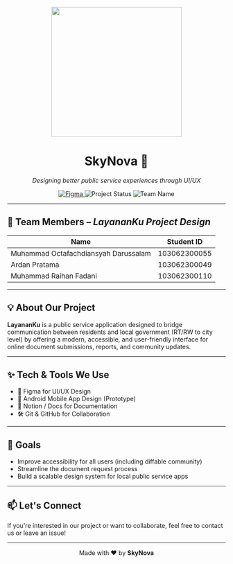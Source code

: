 <p align="center">
  <img src="https://media3.giphy.com/media/v1.Y2lkPTc5MGI3NjExc2JwZW1od2d0cml4ZDV3Nncyb3E4eTBhczhvODc5MzdpNnZuYjJ1NCZlcD12MV9pbnRlcm5hbF9naWZfYnlfaWQmY3Q9Zw/3o7btRkeE7RtAq8DnO/giphy.gif" width="300"/>
</p>

<h1 align="center">SkyNova 🚀</h1>
<p align="center"><i>Designing better public service experiences through UI/UX</i></p>

<p align="center">
  <a href="https://www.figma.com/design/1QLDXZe3AEHJKtxLNIpBEl/Untitled?node-id=66-590&t=mJsDUGfXMLMkOsi6-1" target="_blank">
    <img src="https://img.shields.io/badge/Figma-Design-blue?logo=figma" alt="Figma">
  </a>
  <img src="https://img.shields.io/badge/Status-In_Progress-yellow" alt="Project Status">
  <img src="https://img.shields.io/badge/Team-SkyNova-lightgrey" alt="Team Name">
</p>

---

## 👥 Team Members – *LayananKu Project Design*
| Name                              | Student ID        |
|-----------------------------------|-------------------|
| Muhammad Octafachdiansyah Darussalam | 103062300055 |
| Ardan Pratama                    | 103062300049      |
| Muhammad Raihan Fadani          | 103062300110      |

---

## 💡 About Our Project

**LayananKu** is a public service application designed to bridge communication between residents and local government (RT/RW to city level) by offering a modern, accessible, and user-friendly interface for online document submissions, reports, and community updates.

---

## ✨ Tech & Tools We Use

- 🎨 Figma for UI/UX Design
- 📱 Android Mobile App Design (Prototype)
- 📝 Notion / Docs for Documentation
- 🛠️ Git & GitHub for Collaboration

---

## 📌 Goals

- Improve accessibility for all users (including diffable community)
- Streamline the document request process
- Build a scalable design system for local public service apps

---

## 📫 Let's Connect

If you're interested in our project or want to collaborate, feel free to contact us or leave an issue!

---

<p align="center">Made with ❤️ by <b>SkyNova</b></p>
